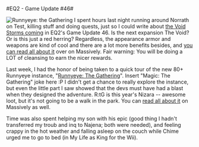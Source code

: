 #EQ2 - Game Update #46#

![Runnyeye: the Gathering](http://www.massively.com/media/2008/06/regatheringheader.jpg)
I spent hours last night running around Norrath on Test, killing stuff and doing quests, just so I could write about [the Void Storms coming](http://www.massively.com/2008/06/10/everquest-ii-gu46-the-void-invasion/) in EQ2's Game Update 46. Is the next expansion The Void? Or is this just a red herring? Regardless, the appearance armor and weapons are kind of cool and there are a lot more benefits besides, and [you can read all about it](http://www.massively.com/2008/06/10/everquest-ii-gu46-the-void-invasion/) over on Massively. Fair warning: You will be doing a LOT of cleansing to earn the nicer rewards.

Last week, I had the honor of being taken to a quick tour of the new 80+ Runnyeye instance, "[Runnyeye: The Gathering](http://www.massively.com/2008/06/10/everquest-ii-gu46-runnyeye-the-gathering/)". Insert "Magic: The Gathering" joke here :P I didn't get a chance to really explore the instance, but even the little part I saw showed that the devs must have had a blast when they designed the adventure. R:tG is this year's Nizara -- awesome loot, but it's not going to be a walk in the park. You can [read all about it](http://www.massively.com/2008/06/10/everquest-ii-gu46-runnyeye-the-gathering/) on Massively as well.

Time was also spent helping my son with his epic (good thing I hadn't transferred my troub and inq to Najena; both were needed), and feeling crappy in the hot weather and falling asleep on the couch while Chime urged me to go to bed (in My Life as King for the Wii).

